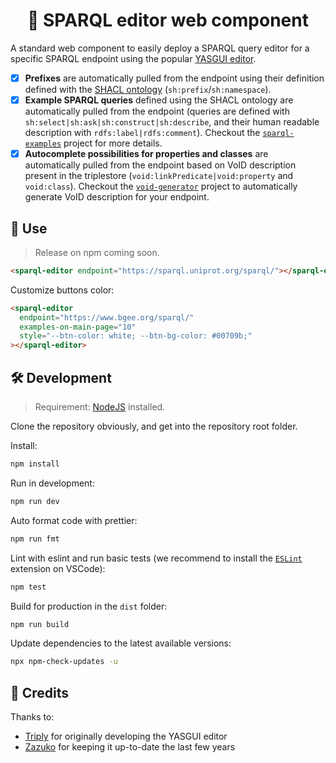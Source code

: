 <div align="center">

# 💫 SPARQL editor web component

</div>

A standard web component to easily deploy a SPARQL query editor for a specific SPARQL endpoint using the popular [YASGUI editor](https://github.com/zazuko/Yasgui).

- [x] **Prefixes** are automatically pulled from the endpoint using their definition defined with the [SHACL ontology](https://www.w3.org/TR/shacl/) (`sh:prefix`/`sh:namespace`).
- [x] **Example SPARQL queries** defined using the SHACL ontology are automatically pulled from the endpoint (queries are defined with `sh:select|sh:ask|sh:construct|sh:describe`, and their human readable description with `rdfs:label|rdfs:comment`). Checkout the [`sparql-examples`](https://github.com/sib-swiss/sparql-examples) project for more details.
- [x] **Autocomplete possibilities for properties and classes** are automatically pulled from the endpoint based on VoID description present in the triplestore (`void:linkPredicate|void:property` and `void:class`). Checkout the [`void-generator`](https://github.com/JervenBolleman/void-generator) project to automatically generate VoID description for your endpoint.

## 🚀 Use

> Release on npm coming soon.

```html
<sparql-editor endpoint="https://sparql.uniprot.org/sparql/"></sparql-editor>
```

Customize buttons color:

```html
<sparql-editor
  endpoint="https://www.bgee.org/sparql/"
  examples-on-main-page="10"
  style="--btn-color: white; --btn-bg-color: #00709b;"
></sparql-editor>
```

## 🛠️ Development

> Requirement: [NodeJS](https://nodejs.org/en) installed.

Clone the repository obviously, and get into the repository root folder.

Install:

```bash
npm install
```

Run in development:

```bash
npm run dev
```

Auto format code with prettier:

```bash
npm run fmt
```

Lint with eslint and run basic tests (we recommend to install the [`ESLint`](https://marketplace.visualstudio.com/items?itemName=dbaeumer.vscode-eslint) extension on VSCode):

```bash
npm test
```

Build for production in the `dist` folder:

```bash
npm run build
```

Update dependencies to the latest available versions:

```bash
npx npm-check-updates -u
```

## 🤝 Credits

Thanks to:

- [Triply](https://triply.cc) for originally developing the YASGUI editor
- [Zazuko](https://zazuko.com/) for keeping it up-to-date the last few years
